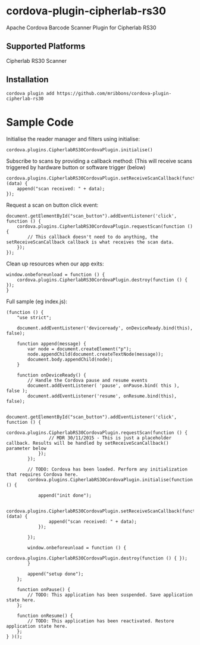 # cordova-plugin-cipherlab-rs30
Apache Cordova Barcode Scanner Plugin for Cipherlab RS30

## Supported Platforms
Cipherlab RS30 Scanner

## Installation

```
cordova plugin add https://github.com/mribbons/cordova-plugin-cipherlab-rs30
```

# Sample Code

Initialise the reader manager and filters using initialise:

```
cordova.plugins.CipherlabRS30CordovaPlugin.initialise()
```

Subscribe to scans by providing a callback method:
(This will receive scans triggered by hardware button or software trigger (below)
```
cordova.plugins.CipherlabRS30CordovaPlugin.setReceiveScanCallback(function (data) {
    append("scan received: " + data);
});
```

Request a scan on button click event:
```
document.getElementById("scan_button").addEventListener('click', function () {
	cordova.plugins.CipherlabRS30CordovaPlugin.requestScan(function () {
		// This callback doesn't need to do anything, the setReceiveScanCallback callback is what receives the scan data.
	});
});
```

Clean up resources when our app exits:
```
window.onbeforeunload = function () {
	cordova.plugins.CipherlabRS30CordovaPlugin.destroy(function () { });
}
```

Full sample (eg index.js):
```
(function () {
    "use strict";

    document.addEventListener('deviceready', onDeviceReady.bind(this), false);

    function append(message) {
        var node = document.createElement("p");
        node.appendChild(document.createTextNode(message));
        document.body.appendChild(node);
    }

    function onDeviceReady() {
        // Handle the Cordova pause and resume events
        document.addEventListener( 'pause', onPause.bind( this ), false );
        document.addEventListener('resume', onResume.bind(this), false);

        document.getElementById("scan_button").addEventListener('click', function () {
            cordova.plugins.CipherlabRS30CordovaPlugin.requestScan(function () {
                // MDR 30/11/2015 - This is just a placeholder callback. Results will be handled by setReceiveScanCallback() parameter below
            });
        });
        
        // TODO: Cordova has been loaded. Perform any initialization that requires Cordova here.
        cordova.plugins.CipherlabRS30CordovaPlugin.initialise(function () {

            append("init done");
            
            cordova.plugins.CipherlabRS30CordovaPlugin.setReceiveScanCallback(function (data) {
                append("scan received: " + data);
            });

        });

        window.onbeforeunload = function () {
            cordova.plugins.CipherlabRS30CordovaPlugin.destroy(function () { });
        }

        append("setup done");
    };

    function onPause() {
        // TODO: This application has been suspended. Save application state here.
    };

    function onResume() {
        // TODO: This application has been reactivated. Restore application state here.
    };
} )();
```